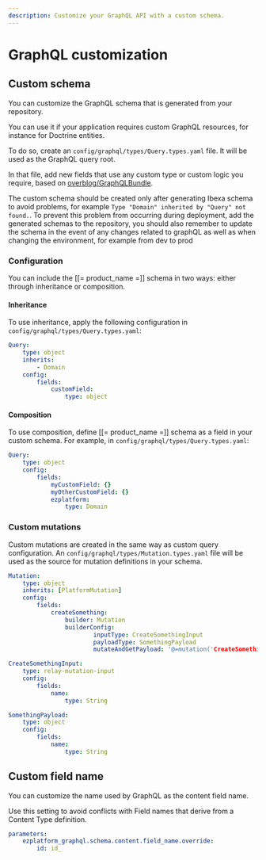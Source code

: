 ```yaml
---
description: Customize your GraphQL API with a custom schema.
---
```


# GraphQL customization

## Custom schema

You can customize the GraphQL schema that is generated from your repository.

You can use it if your application requires custom GraphQL resources, for instance for Doctrine entities.

To do so, create an `config/graphql/types/Query.types.yaml` file. It will be used as the GraphQL query root.

In that file, add new fields that use any custom type or custom logic you require, based
on [overblog/GraphQLBundle](https://github.com/overblog/GraphQLBundle).

The custom schema should be created only after generating Ibexa schema to avoid problems, for example
`Type "Domain" inherited by "Query" not found.`. To prevent this problem from occurring during deployment, add the generated schemas to the repository,
you should also remember to update the schema in the event of any changes related to graphQL as well as when changing the environment, for example from dev to prod

### Configuration

You can include the [[= product_name =]] schema in two ways: either through inheritance or composition.

#### Inheritance

To use inheritance, apply the following configuration in `config/graphql/types/Query.types.yaml`:

``` yaml
Query:
    type: object
    inherits:
        - Domain
    config:
        fields:
            customField:
                type: object
```

#### Composition

To use composition, define [[= product_name =]] schema as a field in your custom schema.
For example, in `config/graphql/types/Query.types.yaml`:

``` yaml
Query:
    type: object
    config:
        fields:
            myCustomField: {}
            myOtherCustomField: {}
            ezplatform:
                type: Domain
```

### Custom mutations

Custom mutations are created in the same way as custom query configuration.
An `config/graphql/types/Mutation.types.yaml` file will be used as the source for mutation definitions in your schema.

``` yaml
Mutation:
    type: object
    inherits: [PlatformMutation]
    config:
        fields:
            createSomething:
                builder: Mutation
                builderConfig:
                        inputType: CreateSomethingInput
                        payloadType: SomethingPayload
                        mutateAndGetPayload: '@=mutation('CreateSomething', [value])'

CreateSomethingInput:
    type: relay-mutation-input
    config:
        fields:
            name:
                type: String

SomethingPayload:
    type: object
    config:
        fields:
            name:
                type: String

```

## Custom field name

You can customize the name used by GraphQL as the content field name.

Use this setting to avoid conflicts with Field names that derive from a Content Type definition.

``` yaml
parameters:
    ezplatform_graphql.schema.content.field_name.override:
        id: id_
```
